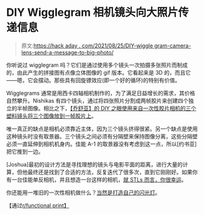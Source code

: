 # DIY Wigglegram 相机镜头向大照片传递信息

> 原文:[https://hack aday . com/2021/08/25/DIY-wiggle gram-camera-lens-send-a-message-to-big-photo/](https://hackaday.com/2021/08/25/diy-wigglegram-camera-lens-sends-a-message-to-big-photo/)

你听说过 wigglegram 吗？它们是通过使用多个镜头一次拍摄多张照片而制成的，由此产生的拼接图有点像立体图像的 gif 版本。它看起来是 3D 的，而且它——嗯，它会摆动。那些具有回旋镖效应(即一个好的循环)的特别有价值。

Wigglegrams 通常是用西卡四轴相机制作的，为了满足日益增长的需求，其价格自然攀升。Nishikas 有四个镜头，通过将四张照片分割成两帧胶片来创建四个独立的半帧图像。相比之下，[【乔舒亚】的 DIY 之眼使用来自一次性胶片相机的三个塑料镜头将三个图像放到一帧胶片上](https://joshuabird.com/blog/post/3d-printed-wigglegram-lens)。

唯一真正的缺点是相机必须靠近主体，因为三个镜头挤得很紧。另一个缺点是使用这种镜头时没有取景器。三个镜头之间必须有分隔壁来保持图像分离，这些分隔壁必须一直延伸到相机机身内。佳能 A-1 的取景器没有考虑到这一点，所以[约书亚]把它推到一边。

[Joshua]最初的设计方法是寻找理想的镜头与电影平面的距离，进行大量的计算，但他最终还是找到了合适的方法，反复迭代了很多次，直到它刚刚好。如果你有一台佳能单反相机，并且想造一台这样的相机，[就 STLs 而言，你很幸运](https://github.com/jyjblrd/wigglegramLens)。

你还能用一堆旧的一次性相机做什么？[当然是打造自己的闪光灯](https://hackaday.com/2021/08/09/custom-camera-flash-is-built-for-stealth/)。

【通过[r/functional print】](https://www.reddit.com/r/functionalprint/comments/p9bs0o/i_designed_a_lens_which_allows_you_to_make/)